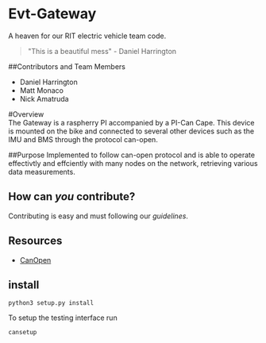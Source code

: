 # Evt-Gateway

A heaven for our RIT electric vehicle team code.  

>"This is a beautiful mess" - Daniel Harrington

##Contributors and Team Members  
* Daniel Harrington
* Matt Monaco
* Nick Amatruda

#Overview  
The Gateway is a raspherry PI accompanied by a PI-Can Cape. This device is mounted on the bike and connected to several other  devices such as the IMU and BMS through the protocol can-open.  

##Purpose
Implemented to follow can-open protocol and is able to operate effectivtly and effciently with many nodes on the network, retrieving various data measurements.

## How can *you* contribute?
Contributing is easy and must following our *guidelines*.

## Resources
* [CanOpen](https://en.wikipedia.org/wiki/CANopen)

## install
```
python3 setup.py install
```
To setup the testing interface run
```
cansetup
```
